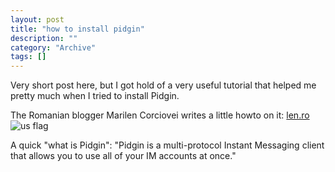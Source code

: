 ```yaml
--- 
layout: post 
title: "how to install pidgin"
description: ""
category: "Archive"
tags: []
---  
```

<p>Very short post here, but I got hold of a very useful tutorial that helped me pretty much when I tried to install Pidgin.</p> <p>The Romanian blogger Marilen Corciovei writes a little howto on it: <a href="http://www.len.ro/work/tools/ubuntu-feisty-fawn-on-a-dell-latitude-d820/install-pidgin">len.ro</a> <img src="http://cdn.umedia.no/img/flag/us.png" alt="us flag"/></p> <p>A quick "what is Pidgin": "Pidgin is a multi-protocol Instant Messaging client that allows you to use all of your IM accounts at once."</p>